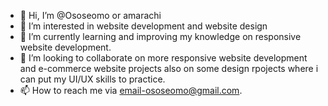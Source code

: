 - 👋 Hi, I’m @Ososeomo or amarachi
- 👀 I’m interested in website development and website design
- 🌱 I’m currently learning and improving my knowledge on responsive website development.
- 💞️ I’m looking to collaborate on more responsive website development and e-commerce website projects also on some design rpojects where i can put my UI/UX skills to practice.
- 📫 How to reach me via email-ososeomo@gmail.com.

<!---
Ososeomo/Ososeomo is a ✨ special ✨ repository because its `README.md` (this file) appears on your GitHub profile.
You can click the Preview link to take a look at your changes.
--->
